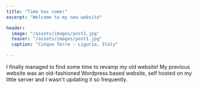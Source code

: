```yaml
---
title: "Time has come!"
excerpt: "Welcome to my new website"

header:
  image: "/assets/images/post1.jpg"
  teaser: "/assets/images/post1.jpg"
  caption: "Cinque Terre - Liguria, Italy"
  
---
```


I finally managed to find some time to revamp my old website! My previous website was an old-fashioned Wordpress based website, self hosted on my little server and I wasn't updating it so frequently. 

